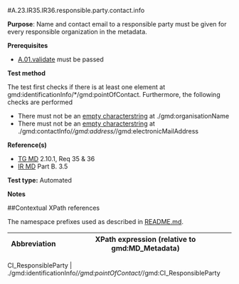 #A.23.IR35.IR36.responsible.party.contact.info

**Purpose**: Name and contact email to a responsible party must be given for every responsible organization in the metadata.

**Prerequisites**
* [A.01.validate](A.01.validate.md) must be passed

**Test method**

The test first checks if there is at least one element at gmd:identificationInfo/*/gmd:pointOfContact. Furthermore, the following checks are performed
*	There must not be an [empty characterstring](./README.md#emptychar) at ./gmd:organisationName
*	There must not be an [empty characterstring](./README.md#emptychar) at ./gmd:contactInfo/*/gmd:address/*/gmd:electronicMailAddress

**Reference(s)**	 

* [TG MD](./README.md#ref_TG_MD) 2.10.1, Req 35 & 36
* [IR MD](README.md#ref_IR_MD) Part B. 3.5

**Test type:** Automated

**Notes**

##Contextual XPath references

The namespace prefixes used as described in [README.md](./README.md#namespaces).

Abbreviation                                   |  XPath expression (relative to gmd:MD_Metadata)
-----------------------------------------------| -------------------------------------------------------------------------

<a name="CI_ResponsibleParty"></a> CI_ResponsibleParty   | ./gmd:identificationInfo/*/gmd:pointOfContact/*/gmd:CI_ResponsibleParty

